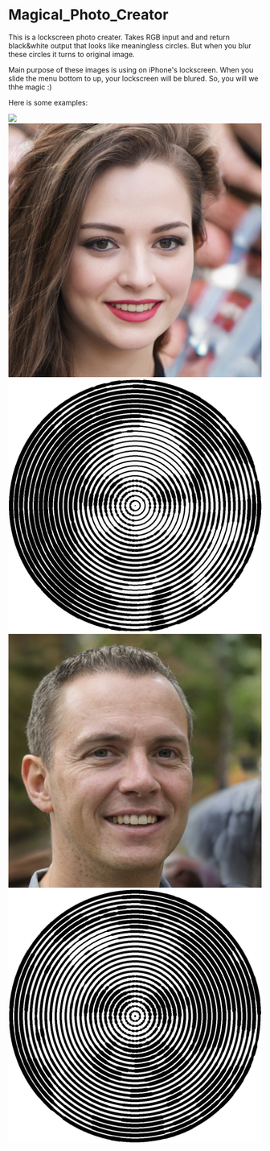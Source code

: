 # Magical_Photo_Creator

This is a lockscreen photo creater. Takes RGB input and and return black&white output that looks like meaningless circles. But when you blur these circles it turns to original image.


Main purpose of these images is using on iPhone's lockscreen. When you slide the menu bottom to up, your lockscreen will be blured. So, you will we thhe magic :)


Here is some examples:

<img src="lansman.gif">

<img src="input/test1.jpeg">
<img src="output/result_test1.jpeg">


<img src="input/test5.jpeg">
<img src="output/result_test5.jpeg">


